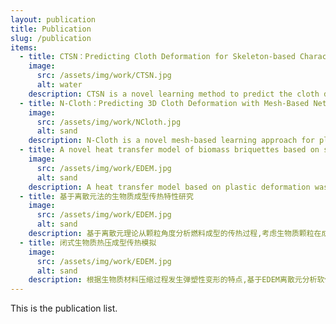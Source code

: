 ```yaml
---
layout: publication
title: Publication
slug: /publication
items:
  - title: CTSN：Predicting Cloth Deformation for Skeleton-based Characters with a Two-stream Skinning Network
    image:
      src: /assets/img/work/CTSN.jpg
      alt: water
    description: CTSN is a novel learning method to predict the cloth deformation for skeleton-based characters with a two-stream network. The characters processed are not limited to humans, and can be other skeletal-based representations of non-human targets such as fish or pets. 
  - title: N-Cloth：Predicting 3D Cloth Deformation with Mesh-Based Networks
    image:
      src: /assets/img/work/NCloth.jpg
      alt: sand
    description: N-Cloth is a novel mesh-based learning approach for plausible 3D cloth deformation prediction. N-Cloth can handle cloth or obstacles represented by triangle meshes with arbitrary topologies. Graph convolution is used to transform the cloth and object meshes into a latent space to reduce the non-linearity in the mesh space.
  - title: A novel heat transfer model of biomass briquettes based on secondary development in EDEM
    image:
      src: /assets/img/work/EDEM.jpg
      alt: sand
    description: A heat transfer model based on plastic deformation was constructed in the EDEM by discrete element method at the grain scale. The prediction performance of the model was validated by comparing the temperature evolution in simulation with the experimental values.
  - title: 基于离散元法的生物质成型传热特性研究
    image:
      src: /assets/img/work/EDEM.jpg
      alt: sand
    description: 基于离散元理论从颗粒角度分析燃料成型的传热过程,考虑生物质颗粒在成型过程中的塑形变形,对颗粒间的接触力进行计算;分别对生物质颗粒与模具间和两个颗粒间的传热情况进行建模分析,并考虑用Verlet方法对传热过程进行迭代计算。用C++实现颗粒的力学和传热模型,二次开发EDEM API接口,对成型传热过程进行离散元数值模拟。
  - title: 闭式生物质热压成型传热模拟
    image:
      src: /assets/img/work/EDEM.jpg
      alt: sand
    description: 根据生物质材料压缩过程发生弹塑性变形的特点,基于EDEM离散元分析软件,建立生物质热压过程中接触模型和传热模型,设计API接口二次开发程序,在不同模具直径和保压时间等工艺参数条件下对闭式生物质热压成型传热过程进行仿真分析。
---
```


This is the publication list.
<br />
<br />
